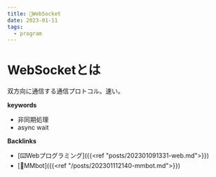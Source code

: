 ```yaml
---
title: 📝WebSocket
date: 2023-01-11
tags:
  - program
---
```


# WebSocketとは
双方向に通信する通信プロトコル。速い。  

**keywords**
- 非同期処理
- async wait

**Backlinks**
- [⌨️Webプログラミング]({{<ref "posts/202301091331-web.md">}})  
- [📝MMbot]({{<ref "/posts/202301112140-mmbot.md">}})